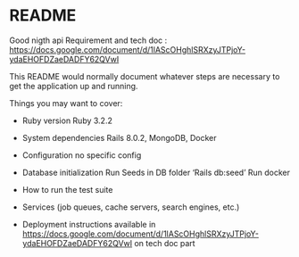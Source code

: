 # README
Good nigth api 
Requirement and tech doc : https://docs.google.com/document/d/1lAScOHghlSRXzyJTPjoY-ydaEHOFDZaeDADFY62QVwI


This README would normally document whatever steps are necessary to get the
application up and running.

Things you may want to cover:

* Ruby version
  Ruby 3.2.2
  
* System dependencies
  Rails 8.0.2, 
  MongoDB, 
  Docker
  
* Configuration
  no specific config
  
* Database initialization
  Run Seeds in DB folder ‘Rails db:seed’
  Run docker
 
* How to run the test suite
  
  
* Services (job queues, cache servers, search engines, etc.)
  
  
* Deployment instructions
  available in https://docs.google.com/document/d/1lAScOHghlSRXzyJTPjoY-ydaEHOFDZaeDADFY62QVwI on tech doc part
  

